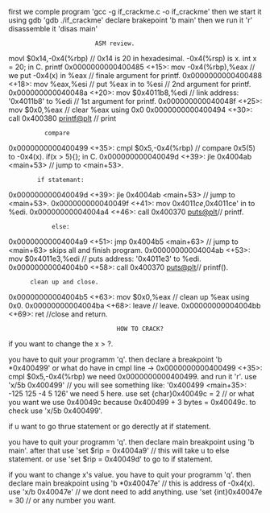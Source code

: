 first we comple program 'gcc -g if_crackme.c -o if_crackme'
then we start it using gdb 'gdb ./if_crackme'
declare brakepoint 'b main'
then we run it 'r'
disassemble it 'disas main'

                            ASM review.

movl   $0x14,-0x4(%rbp) // 0x14 is 20 in hexadesimal. -0x4(%rsp) is x. int x = 20; in C.
              printf
0x0000000000400485 <+15>:	mov    -0x4(%rbp),%eax        // we put -0x4(x) in %eax // finale argument for printf.
0x0000000000400488 <+18>:	mov    %eax,%esi              // put %eax in to %esi // 2nd argument for printf.
0x000000000040048a <+20>:	mov    $0x4011b8,%edi         // link address: '0x4011b8' to %edi // 1st argument for printf.
0x000000000040048f <+25>:	mov    $0x0,%eax              // clear %eax using 0x0
0x0000000000400494 <+30>:	call   0x400380 <printf@plt>  // print

              compare
0x0000000000400499 <+35>:	cmpl   $0x5,-0x4(%rbp)    // compare 0x5(5) to -0x4(x). if(x > 5){}; in C.
0x000000000040049d <+39>:	jle    0x4004ab <main+53> // jump to <main+53>.

            if statemant:
0x000000000040049d <+39>:	jle    0x4004ab <main+53> // jump to <main+53>.
0x000000000040049f <+41>:	mov    $0x4011ce,%edi     // puts address: '$0x4011ce' in to %edi.
0x00000000004004a4 <+46>:	call   0x400370 <puts@plt>// printf.

                else:
0x00000000004004a9 <+51>:	jmp    0x4004b5 <main+63> // jump to <main+63> skips all and finish program.
0x00000000004004ab <+53>:	mov    $0x4011e3,%edi     // puts address: '0x4011e3' to %edi.
0x00000000004004b0 <+58>:	call   0x400370 <puts@plt>// printf().

          clean up and close.
0x00000000004004b5 <+63>:	mov    $0x0,%eax // clean up %eax using 0x0.
0x00000000004004ba <+68>:	leave            // leave.
0x00000000004004bb <+69>:	ret              //close and return.

                                  HOW TO CRACK?
if you want to change the x > ?.

you have to quit your programm 'q'.
then declare a breakpoint 'b *0x400499' or what do have in cmpl line -> 0x0000000000400499 <+35>:	cmpl   $0x5,-0x4(%rbp) we need 0x0000000000400499.
and run it 'r'.
use 'x/5b 0x400499'        //  you will see something like: '0x400499 <main+35>:	-125	125	-4	5	126' we need 5 here.
use set {char}0x40049c = 2 // or what you want we use 0x40049c because 0x400499 + 3 bytes = 0x40049c.
to check use 'x/5b 0x400499'.

if u want to go thrue statement or go derectly at if statement.

you have to quit your programm 'q'.
then declare main breakpoint using 'b main'.
after that use 'set $rip = 0x4004a9' // this will take u to else statement.
or use 'set $rip = 0x40049d' to go to if statement.

if you want to change x's value.
you have to quit your programm 'q'.
then declare main breakpoint using 'b *0x40047e' // this is address of -0x4(x).
use 'x/b 0x40047e' // we dont need to add anything.
use 'set {int}0x40047e = 30 // or any number you want.
